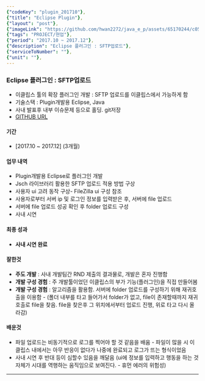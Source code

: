 ```yaml
---
{"codeKey": "plugin_201710"},
{"title": "Eclipse Plugin"},
{"layout": "post"},
{"imageLink": "https://github.com/hwan2272/java_e_p/assets/65170244/c0583449-35bf-4d1a-a36f-2ad8da11ce5b"},
{"tags": "PROJECT/현업"},
{"period": "2017.10 ~ 2017.12"},
{"description": "Eclipse 플러그인 : SFTP업로드"},
{"serviceToNumber": ""},
{"unit": ""},
---
```


### Eclipse 플러그인 : SFTP업로드

- 이클립스 툴의 확장 플러그인 개발 : SFTP 업로드를 이클립스에서 가능하게 함
- 기술스택 : Plugin개발용 Eclipse, Java
- 사내 발표후 내부 이슈문제 등으로 홀딩. git저장
- [GITHUB URL](https://github.com/hwan2272/java_e_p.git)

#### 기간

- [2017.10 ~ 2017.12] (3개월)

#### 업무 내역

- Plugin개발용 Eclipse로 플러그인 개발
- Jsch 라이브러리 활용한 SFTP 업로드 적용 방법 구상
- 사용자 ui 고려 동작 구상- FileZilla ui 구성 참조
- 사용자로부터 서버 ip 및 로그인 정보를 입력받은 후, 서버에 file 업로드
- 서버에 file 업로드 성공 확인 후 folder 업로드 구성
- 사내 시연

#### 최종 성과

- **사내 시연 완료**

#### 잘한것

- **주도 개발** : 사내 개발팀간 RND 제출의 결과물로, 개발은 혼자 진행함
- **개발 구성 경험** : 주 개발툴이었던 이클립스의 부가 기능(플러그인)을 직접 만들어봄
- **개발 구성 경험** : 알고리즘을 활용함. 서버에 folder 업로드를 구성하기 위해 재귀호출을 이용함 - (폴더 내부를 타고 들어가서 folder가 없고, file이 존재할때까지 재귀호출로 file을 찾음. file을 찾은후 그 위치에서부터 업로드 진행, 위로 타고 다시 올라감)

#### 배운것

- 파일 업로드는 비동기적으로 로그를 찍어야 할 것 같음을 배움 - 파일이 많을 시 이클립스 내에서는 아무 반응이 없다가 나중에 완료되고 로그가 뜨는 형식이었음
- 사내 시연 후 반대 등이 심할수 있음을 깨달음 (ui에 정보를 입력하고 행동을 하는 것 자체가 시대를 역행하는 움직임으로 보여진다. - 휴먼 에러의 위험성)

---
